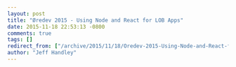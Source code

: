 ```yaml
---
layout: post
title: "Øredev 2015 - Using Node and React for LOB Apps"
date: 2015-11-18 22:53:13 -0800
comments: true
tags: []
redirect_from: ["/archive/2015/11/18/Oredev-2015-Using-Node-and-React-for-LOB-Apps.aspx/", "/archive/2015/11/18/oredev-2015-using-node-and-react-for-lob-apps.aspx"]
author: "Jeff Handley"
---
```


